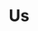 ---
pid: CH516
title: Us
location_transcription: Kahn Park
zipcode: '19146'
outside_phl: 
neighborhood: Graduate Hospital,Naval Square,Southwest Center City
age: '57'
age_range: 50-59
instagram: 
image_file_name: CH_516.jpg
proposal_transcription: Group of people holding hands, hugging, dancing, laughing
topic: Unity,Uplifting
topic_summary: 0, 0
type: Sculpture Statue
keywords_other: 
credit: 
image_labels: 
twitter: 
facebook: 
permalink: "/monuments/ch516/"
layout: item-page
---